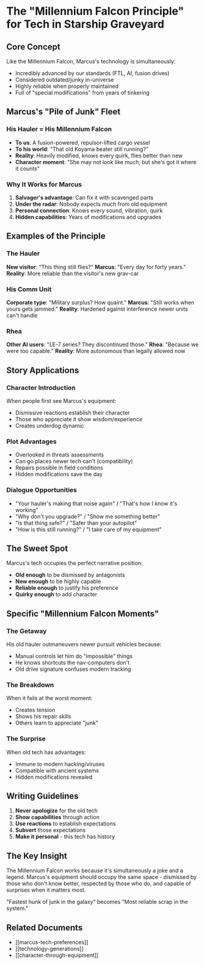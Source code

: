 # The "Millennium Falcon Principle" for Tech in Starship Graveyard

## Core Concept
Like the Millennium Falcon, Marcus's technology is simultaneously:
- Incredibly advanced by our standards (FTL, AI, fusion drives)
- Considered outdated/junky in-universe
- Highly reliable when properly maintained
- Full of "special modifications" from years of tinkering

## Marcus's "Pile of Junk" Fleet

### His Hauler = His Millennium Falcon
- **To us**: A fusion-powered, repulsor-lifted cargo vessel
- **To his world**: "That old Koyama beater still running?"
- **Reality**: Heavily modified, knows every quirk, flies better than new
- **Character moment**: "She may not look like much, but she's got it where it counts"

### Why It Works for Marcus
1. **Salvager's advantage**: Can fix it with scavenged parts
2. **Under the radar**: Nobody expects much from old equipment  
3. **Personal connection**: Knows every sound, vibration, quirk
4. **Hidden capabilities**: Years of modifications and upgrades

## Examples of the Principle

### The Hauler
**New visitor**: "This thing still flies?"
**Marcus**: "Every day for forty years."
**Reality**: More reliable than the visitor's new grav-car

### His Comm Unit
**Corporate type**: "Military surplus? How quaint."
**Marcus**: "Still works when yours gets jammed."
**Reality**: Hardened against interference newer units can't handle

### Rhea
**Other AI users**: "LE-7 series? They discontinued those."
**Rhea**: "Because we were too capable."
**Reality**: More autonomous than legally allowed now

## Story Applications

### Character Introduction
When people first see Marcus's equipment:
- Dismissive reactions establish their character
- Those who appreciate it show wisdom/experience
- Creates underdog dynamic

### Plot Advantages
- Overlooked in threats assessments
- Can go places newer tech can't (compatibility)
- Repairs possible in field conditions
- Hidden modifications save the day

### Dialogue Opportunities
- "Your hauler's making that noise again" / "That's how I know it's working"
- "Why don't you upgrade?" / "Show me something better"
- "Is that thing safe?" / "Safer than your autopilot"
- "How is this still running?" / "I take care of my equipment"

## The Sweet Spot
Marcus's tech occupies the perfect narrative position:
- **Old enough** to be dismissed by antagonists
- **New enough** to be highly capable
- **Reliable enough** to justify his preference
- **Quirky enough** to add character

## Specific "Millennium Falcon Moments"

### The Getaway
His old hauler outmaneuvers newer pursuit vehicles because:
- Manual controls let him do "impossible" things
- He knows shortcuts the nav-computers don't
- Old drive signature confuses modern tracking

### The Breakdown
When it fails at the worst moment:
- Creates tension
- Shows his repair skills
- Others learn to appreciate "junk"

### The Surprise
When old tech has advantages:
- Immune to modern hacking/viruses
- Compatible with ancient systems
- Hidden modifications revealed

## Writing Guidelines

1. **Never apologize** for the old tech
2. **Show capabilities** through action
3. **Use reactions** to establish expectations
4. **Subvert** those expectations
5. **Make it personal** - this tech has history

## The Key Insight
The Millennium Falcon works because it's simultaneously a joke and a legend. Marcus's equipment should occupy the same space - dismissed by those who don't know better, respected by those who do, and capable of surprises when it matters most.

"Fastest hunk of junk in the galaxy" becomes "Most reliable scrap in the system."

## Related Documents
- [[marcus-tech-preferences]]
- [[technology-generations]]
- [[character-through-equipment]]
